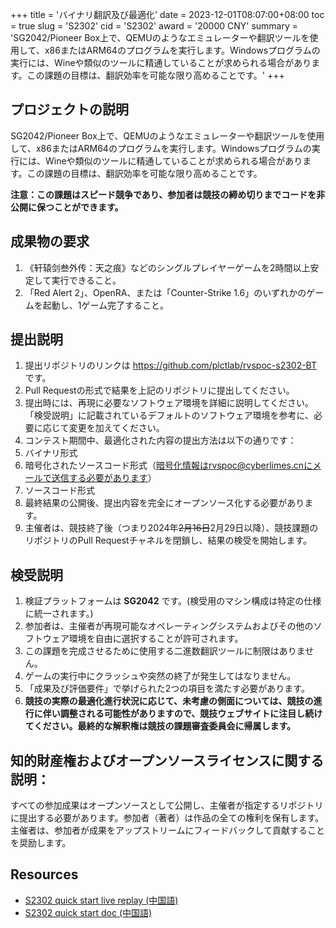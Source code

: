 +++
title = 'バイナリ翻訳及び最適化'
date = 2023-12-01T08:07:00+08:00
toc = true
slug = 'S2302'
cid = 'S2302'
award = '20000 CNY'
summary = 'SG2042/Pioneer Box上で、QEMUのようなエミュレーターや翻訳ツールを使用して、x86またはARM64のプログラムを実行します。Windowsプログラムの実行には、Wineや類似のツールに精通していることが求められる場合があります。この課題の目標は、翻訳効率を可能な限り高めることです。'
+++

## プロジェクトの説明
SG2042/Pioneer Box上で、QEMUのようなエミュレーターや翻訳ツールを使用して、x86またはARM64のプログラムを実行します。Windowsプログラムの実行には、Wineや類似のツールに精通していることが求められる場合があります。この課題の目標は、翻訳効率を可能な限り高めることです。

**注意：この課題はスピード競争であり、参加者は競技の締め切りまでコードを非公開に保つことができます。**

## 成果物の要求

1. 《轩辕剑叁外传：天之痕》などのシングルプレイヤーゲームを2時間以上安定して実行できること。
2. 「Red Alert 2」、OpenRA、または「Counter-Strike 1.6」のいずれかのゲームを起動し、1ゲーム完了すること。

## 提出説明
 
1. 提出リポジトリのリンクは https://github.com/plctlab/rvspoc-s2302-BT です。
2. Pull Requestの形式で結果を上記のリポジトリに提出してください。
3. 提出時には、再現に必要なソフトウェア環境を詳細に説明してください。「検受説明」に記載されているデフォルトのソフトウェア環境を参考に、必要に応じて変更を加えてください。
4. コンテスト期間中、最適化された内容の提出方法は以下の通りです：
  1. バイナリ形式
  2. 暗号化されたソースコード形式（暗号化情報はrvspoc@cyberlimes.cnにメールで送信する必要があります）
  3. ソースコード形式
5. 最終結果の公開後、提出内容を完全にオープンソース化する必要があります。
6. 主催者は、競技終了後（つまり2024年~~2月16日~~2月29日以降）、競技課題のリポジトリのPull Requestチャネルを閉鎖し、結果の検受を開始します。

## 検受説明

1. 検証プラットフォームは **SG2042** です。(検受用のマシン構成は特定の仕様に統一されます。)
2. 参加者は、主催者が再現可能なオペレーティングシステムおよびその他のソフトウェア環境を自由に選択することが許可されます。
3. この課題を完成させるために使用する二進数翻訳ツールに制限はありません。
4. ゲームの実行中にクラッシュや突然の終了が発生してはなりません。
5. 「成果及び評価要件」で挙げられた2つの項目を満たす必要があります。
6. **競技の実際の最適化進行状況に応じて、未考慮の側面については、競技の進行に伴い調整される可能性がありますので、競技ウェブサイトに注目し続けてください。最終的な解釈権は競技の課題審査委員会に帰属します。**

## 知的財産権およびオープンソースライセンスに関する説明：

すべての参加成果はオープンソースとして公開し、主催者が指定するリポジトリに提出する必要があります。参加者（著者）は作品の全ての権利を保有します。主催者は、参加者が成果をアップストリームにフィードバックして貢献することを奨励します。

## Resources

- [S2302 quick start live replay (中国語)](https://www.bilibili.com/video/BV1YQ4y1w7aJ/)
- [S2302 quick start doc (中国語)](https://github.com/plctlab/rvspoc/blob/main/archives/2023/Docs/S2302/S2302.md)
